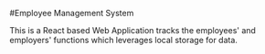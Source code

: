 #Employee Management System

This is a React based Web Application tracks the employees' and employers' functions which leverages local storage for data.


